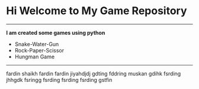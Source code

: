 # Hi Welcome to My Game Repository
***

**I am created some games using python**
- Snake-Water-Gun
- Rock-Paper-Scissor
- Hungman Game
---

fardin shaikh
fardin
fardin
jiyahdjdj gdting fddring
muskan gdihk fsrding
jhhgdk
 fsringg fsrding fsrding
fsrding
gstfin

